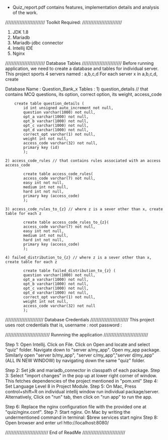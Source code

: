 - Quiz_report.pdf contains features, implementation details and analysis of the work.

/////////////////////////
Toolkit Required:
/////////////////////////

1. JDK 1.8
2. Mariadb
3. Mariadb-jdbc connector
4. Intellij IDE
5. Nginx

/////////////////////////
Database Tables
/////////////////////////
Before running application, we need to create a database and tables for individual server.
This project sports 4 servers named : a,b,c,d
For each server x in a,b,c,d, create

Database Name : Question_Bank_x
Tables : 
    1) question_details // that contains MCQ questions, its option, correct option, its weight, access_code

        create table question_details (
            id int unsigned auto_increment not null,
            question varchar(1000) not null,
            opt_a varchar(1000) not null,
            opt_b varchar(1000) not null,
            opt_c varchar(1000) not null,
            opt_d varchar(1000) not null,
            correct_opt varchar(1) not null,
            weight int not null,
            access_code varchar(32) not null,
            primary key (id)
            );

    2) access_code_rules // that contains rules associated with an access access_code

            create table access_code_rules(
            access_code varchar(7) not null,
            easy int not null,
            medium int not null,
            hard int not null,
            primary key (access_code)
            );

    3) access_code_rules_to_{z} // where z is a sever other than x, create table for each z

            create table access_code_rules_to_{z}(
            access_code varchar(7) not null,
            easy int not null,
            medium int not null,
            hard int not null,
            primary key (access_code)
            );

    4) failed_distribution_to_{z} // where z is a sever other than x, create table for each z

            create table failed_distribution_to_{z} (
            question varchar(1000) not null,
            opt_a varchar(1000) not null,
            opt_b varchar(1000) not null,
            opt_c varchar(1000) not null,
            opt_d varchar(1000) not null,
            correct_opt varchar(1) not null,
            weight int not null,
            access_code varchar(32) not null
            );

////////////////////////
Database Credentials
////////////////////////
This project uses root credentials that is, 
        username : root 
        password : <nothing>


////////////////////////////
Runnning the application
////////////////////////////

Step 1: Open Intellij. Click on File. Click on Open and locate and select "quiz" folder.
        Navigate down to "server a/my_app". Open  my_app package. Similarly open "server b/my_app",
        "server c/my_app","server d/my_app" (ALL IN NEW WINDOW) by navigating down the same "quiz" folder.

Step 2: Set jdk and mariadb_connector in classpath of each package.
Step 3: Select "import changes" in the pop up at lower right corner of window. 
        This fetches dependencies of the project mentioned in "pom.xml"
Step 4: Set Language Level 8 in Project Module.
Step 5: On Mac, Press control+shift+R on individual intellij window run individual package/server. 
        Alternatively, Click on "run" tab, then click on "run app" to run the app.

Step 6: Replace the nginx configuration file with the provided one at "quiz/nginx.conf".
Step 7: Start nginx. On Mac by writing the undermentioned command in terminal:
        $brew services start nginx
Step 8: Open browser and enter url htto://localhost:8080/

///////////////////////////
End of ReadMe
///////////////////////////
